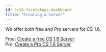 ```yaml
---
id: cs16-firststeps-dashboard
title: "Creating a server"
---
```


We offer both free and Pro servers for CS 1.6.

Free: [Create a free CS 1.6 Server](https://fshost.me/free/cs16)<br />
Pro: [Create a Pro CS 1.6 Server](https://fshost.me/pro/pricing/cs16)